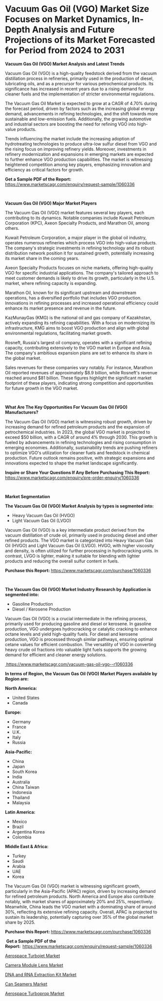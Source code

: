 <p><h1>Vacuum Gas Oil (VGO) Market Size Focuses on Market Dynamics, In-Depth Analysis and Future Projections of its Market Forecasted for Period from 2024 to 2031</h1></p><p><strong>Vacuum Gas Oil (VGO) Market Analysis and Latest Trends</strong></p>
<p><p>Vacuum Gas Oil (VGO) is a high-quality feedstock derived from the vacuum distillation process in refineries, primarily used in the production of diesel, lubricating oils, and as a precursor for various petrochemical products. Its significance has increased in recent years due to a rising demand for cleaner fuels and the implementation of stricter environmental regulations.</p><p>The Vacuum Gas Oil Market is expected to grow at a CAGR of 4.70% during the forecast period, driven by factors such as the increasing global energy demand, advancements in refining technologies, and the shift towards more sustainable and low-emission fuels. Additionally, the growing automotive and industrial sectors are boosting the need for refining VGO into high-value products. </p><p>Trends influencing the market include the increasing adoption of hydrotreating technologies to produce ultra-low sulfur diesel from VGO and the rising focus on improving refinery yields. Moreover, investments in refinery modernization and expansions in emerging markets are expected to further enhance VGO production capabilities. The market is witnessing heightened competition among key players, emphasizing innovation and efficiency as critical factors for growth.</p></p>
<p><strong>Get a Sample PDF of the Report:&nbsp;</strong> <a href="https://www.marketscagr.com/enquiry/request-sample/1060336?utm_campaign=1261&utm_medium=2&utm_source=Github&utm_content=ia&utm_term=02102024&utm_id=vacuum-gas-oil-vgo">https://www.marketscagr.com/enquiry/request-sample/1060336</a></p>
<p>&nbsp;</p>
<p><strong>Vacuum Gas Oil (VGO) Major Market Players</strong></p>
<p><p>The Vacuum Gas Oil (VGO) market features several key players, each contributing to its dynamics. Notable companies include Kuwait Petroleum Corporation (KPC), Axeon Specialty Products, and Marathon Oil, among others. </p><p>Kuwait Petroleum Corporation, a major player in the global oil industry, operates numerous refineries which process VGO into high-value products. The company's strategic investments in refining technology and its robust distribution network position it for sustained growth, potentially increasing its market share in the coming years.</p><p>Axeon Specialty Products focuses on niche markets, offering high-quality VGO for specific industrial applications. The company's tailored approach to meet customer demands is likely to drive its growth, particularly in the U.S. market, where refining capacity is expanding.</p><p>Marathon Oil, known for its significant upstream and downstream operations, has a diversified portfolio that includes VGO production. Innovations in refining processes and increased operational efficiency could enhance its market presence and revenue in the future.</p><p>KazMunayGas (KMG) is the national oil and gas company of Kazakhstan, actively expanding its refining capabilities. With a focus on modernizing its infrastructure, KMG aims to boost VGO production and align with global environmental regulations, facilitating market growth.</p><p>Rosneft, Russia's largest oil company, operates with a significant refining capacity, contributing extensively to the VGO market in Europe and Asia. The company's ambitious expansion plans are set to enhance its share in the global market.</p><p>Sales revenues for these companies vary notably. For instance, Marathon Oil reported revenues of approximately $8.9 billion, while Rosneft's revenue reached around $81 billion. These figures highlight the significant market footprint of these players, indicating strong competition and opportunities for future growth in the VGO market.</p></p>
<p>&nbsp;</p>
<p><strong>What Are The Key Opportunities For Vacuum Gas Oil (VGO) Manufacturers?</strong></p>
<p><p>The Vacuum Gas Oil (VGO) market is witnessing robust growth, driven by increasing demand for refined petroleum products and the expansion of petrochemical industries. In 2023, the global VGO market is projected to exceed $50 billion, with a CAGR of around 4% through 2030. This growth is fueled by advancements in refining technologies and rising consumption in emerging economies. Additionally, sustainability trends are pushing refiners to optimize VGO's utilization for cleaner fuels and feedstock in chemical production. Future outlook remains positive, with strategic expansions and innovations expected to shape the market landscape significantly.</p></p>
<p><strong>Inquire or Share Your Questions If Any Before Purchasing This Report:</strong> <a href="https://www.marketscagr.com/enquiry/pre-order-enquiry/1060336?utm_campaign=1261&utm_medium=2&utm_source=Github&utm_content=ia&utm_term=02102024&utm_id=vacuum-gas-oil-vgo">https://www.marketscagr.com/enquiry/pre-order-enquiry/1060336</a></p>
<p>&nbsp;</p>
<p><strong>Market Segmentation</strong></p>
<p><strong>The Vacuum Gas Oil (VGO) Market Analysis by types is segmented into:</strong></p>
<p><ul><li>Heavy Vacuum Gas Oil (HVGO)</li><li>Light Vacuum Gas Oil (LVGO)</li></ul></p>
<p><p>Vacuum Gas Oil (VGO) is a key intermediate product derived from the vacuum distillation of crude oil, primarily used in producing diesel and other refined products. The VGO market is categorized into Heavy Vacuum Gas Oil (HVGO) and Light Vacuum Gas Oil (LVGO). HVGO, with higher viscosity and density, is often utilized for further processing in hydrocracking units. In contrast, LVGO is lighter, making it suitable for blending with lighter products and reducing the overall sulfur content in fuels.</p></p>
<p><strong>Purchase this Report:&nbsp;</strong><a href="https://www.marketscagr.com/purchase/1060336?utm_campaign=1261&utm_medium=2&utm_source=Github&utm_content=ia&utm_term=02102024&utm_id=vacuum-gas-oil-vgo">https://www.marketscagr.com/purchase/1060336</a></p>
<p>&nbsp;</p>
<p><strong>The Vacuum Gas Oil (VGO) Market Industry Research by Application is segmented into:</strong></p>
<p><ul><li>Gasoline Production</li><li>Diesel / Kerosene Production</li></ul></p>
<p><p>Vacuum Gas Oil (VGO) is a crucial intermediate in the refining process, primarily used for producing gasoline and diesel or kerosene. In gasoline production, VGO undergoes hydrocracking or catalytic cracking to enhance octane levels and yield high-quality fuels. For diesel and kerosene production, VGO is processed through similar pathways, ensuring optimal cetane values for efficient combustion. The versatility of VGO in converting heavy crude oil fractions into valuable light fuels supports the growing demand for efficient and cleaner energy solutions.</p></p>
<p><a href="https://www.marketscagr.com/vacuum-gas-oil-vgo--r1060336?utm_campaign=1261&utm_medium=2&utm_source=Github&utm_content=ia&utm_term=02102024&utm_id=vacuum-gas-oil-vgo">&nbsp;https://www.marketscagr.com/vacuum-gas-oil-vgo--r1060336</a></p>
<p><strong>In terms of Region, the Vacuum Gas Oil (VGO) Market Players available by Region are:</strong></p>
<p>
    <p> <strong> North America: </strong>
        <ul>
            <li>United States</li>
            <li>Canada</li>
        </ul>
        </p> 
    <p> <strong> Europe: </strong>
        <ul>
            <li>Germany</li>
            <li>France</li>
            <li>U.K.</li>
            <li>Italy</li>
            <li>Russia</li>
        </ul>
        </p> 
    <p> <strong> Asia-Pacific: </strong>
        <ul>
            <li>China</li>
            <li>Japan</li>
            <li>South Korea</li>
            <li>India</li>
            <li>Australia</li>
            <li>China Taiwan</li>
            <li>Indonesia</li>
            <li>Thailand</li>
            <li>Malaysia</li>
        </ul>
        </p> 
    <p> <strong> Latin America: </strong>
        <ul>
            <li>Mexico</li>
            <li>Brazil</li>
            <li>Argentina Korea</li>
            <li>Colombia</li>
        </ul>
        </p> 
    <p> <strong> Middle East & Africa: </strong>
        <ul>
            <li>Turkey</li>
            <li>Saudi</li>
            <li>Arabia</li>
            <li>UAE</li>
            <li>Korea</li>
        </ul>
    </p>
    </p>
<p><p>The Vacuum Gas Oil (VGO) market is witnessing significant growth, particularly in the Asia-Pacific (APAC) region, driven by increasing demand for refined petroleum products. North America and Europe also contribute notably, with market shares of approximately 20% and 25%, respectively. Meanwhile, China leads the VGO market with a dominating share of around 30%, reflecting its extensive refining capacity. Overall, APAC is projected to sustain its leadership, potentially capturing over 35% of the global market share by 2025.</p></p>
<p><strong>Purchase this Report: </strong><a href="https://www.marketscagr.com/purchase/1060336?utm_campaign=1261&utm_medium=2&utm_source=Github&utm_content=ia&utm_term=02102024&utm_id=vacuum-gas-oil-vgo">https://www.marketscagr.com/purchase/1060336</a></p>
<p>&nbsp;<strong>Get a Sample PDF of the Report:&nbsp;&nbsp;</strong><a href="https://www.marketscagr.com/enquiry/request-sample/1060336?utm_campaign=1261&utm_medium=2&utm_source=Github&utm_content=ia&utm_term=02102024&utm_id=vacuum-gas-oil-vgo">https://www.marketscagr.com/enquiry/request-sample/1060336</a></p>
<p><strong></strong></p>
<p><p><a href="https://issuu.com/reportprime-2/docs/aerospace-turbojet-market-size-2030_4ef4b2d8bee8a2?utm_campaign=1261&utm_medium=2&utm_source=Github&utm_content=ia&utm_term=02102024&utm_id=vacuum-gas-oil-vgo">Aerospace Turbojet Market</a></p><p><a href="https://www.linkedin.com/pulse/exploring-camera-module-lens-market-dynamics-revenue-analysis-zwpme?trackingId=pwS8EyOaSEuP2CSZBLkYew%3D%3D&utm_campaign=1261&utm_medium=2&utm_source=Github&utm_content=ia&utm_term=02102024&utm_id=vacuum-gas-oil-vgo">Camera Module Lens Market</a></p><p><a href="https://www.linkedin.com/pulse/dna-rna-extraction-kit-industry-forecast-market-shifts-strategic-yzeqe?utm_campaign=1261&utm_medium=2&utm_source=Github&utm_content=ia&utm_term=02102024&utm_id=vacuum-gas-oil-vgo">DNA and RNA Extraction Kit Market</a></p><p><a href="https://www.linkedin.com/pulse/insights-can-seamers-market-size-which-expanding-132-cagr-from-hxmre?trackingId=z2YAwK5MQnOm74tG5K0a7g%3D%3D&utm_campaign=1261&utm_medium=2&utm_source=Github&utm_content=ia&utm_term=02102024&utm_id=vacuum-gas-oil-vgo">Can Seamers Market</a></p><p><a href="https://issuu.com/reportprime-2/docs/aerospace-turboprop-market-size-203_db3be395a6e8de?utm_campaign=1261&utm_medium=2&utm_source=Github&utm_content=ia&utm_term=02102024&utm_id=vacuum-gas-oil-vgo">Aerospace Turboprop Market</a></p></p>